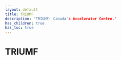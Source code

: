 ```yaml
---
layout: default
title: TRIUMF
description: 'TRIUMF: Canada's Accelerator Centre.'
has_children: true
has_toc: true
---
```


# TRIUMF

